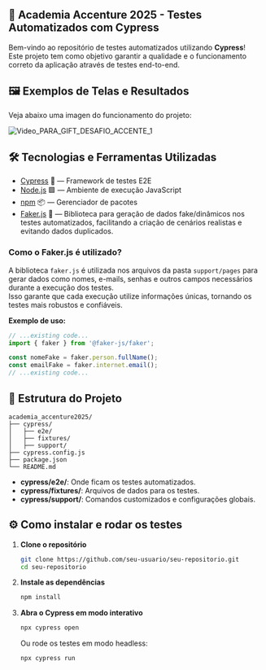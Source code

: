 ## 🚀 Academia Accenture 2025 - Testes Automatizados com Cypress

Bem-vindo ao repositório de testes automatizados utilizando **Cypress**!  
Este projeto tem como objetivo garantir a qualidade e o funcionamento correto da aplicação através de testes end-to-end.

## 🖼️ Exemplos de Telas e Resultados
Veja abaixo uma imagen do funcionamento do projeto:

![Video_PARA_GIFT_DESAFIO_ACCENTE_1](https://github.com/user-attachments/assets/e665890c-bcf5-46d4-9344-6865643575c4)


## 🛠️ Tecnologias e Ferramentas Utilizadas

- [Cypress](https://www.cypress.io/) 🧪 — Framework de testes E2E
- [Node.js](https://nodejs.org/) 🟩 — Ambiente de execução JavaScript
- [npm](https://www.npmjs.com/) 📦 — Gerenciador de pacotes
- [Faker.js](https://fakerjs.dev/) 🎲 — Biblioteca para geração de dados fake/dinâmicos nos testes automatizados, facilitando a criação de cenários realistas e evitando dados duplicados.

### Como o Faker.js é utilizado?

A biblioteca `faker.js` é utilizada nos arquivos da pasta `support/pages` para gerar dados como nomes, e-mails, senhas e outros campos necessários durante a execução dos testes.  
Isso garante que cada execução utilize informações únicas, tornando os testes mais robustos e confiáveis.

**Exemplo de uso:**
```javascript
// ...existing code...
import { faker } from '@faker-js/faker';

const nomeFake = faker.person.fullName();
const emailFake = faker.internet.email();
// ...existing code...
```


## 📁 Estrutura do Projeto

```
academia_accenture2025/
├── cypress/
│   ├── e2e/
│   ├── fixtures/
│   ├── support/
├── cypress.config.js
├── package.json
└── README.md
```

- **cypress/e2e/**: Onde ficam os testes automatizados.
- **cypress/fixtures/**: Arquivos de dados para os testes.
- **cypress/support/**: Comandos customizados e configurações globais.

## ⚙️ Como instalar e rodar os testes

1. **Clone o repositório**
   ```bash
   git clone https://github.com/seu-usuario/seu-repositorio.git
   cd seu-repositorio
   ```

2. **Instale as dependências**
   ```bash
   npm install
   ```

3. **Abra o Cypress em modo interativo**
   ```bash
   npx cypress open
   ```
   Ou rode os testes em modo headless:
   ```bash
   npx cypress run
   ```

   
